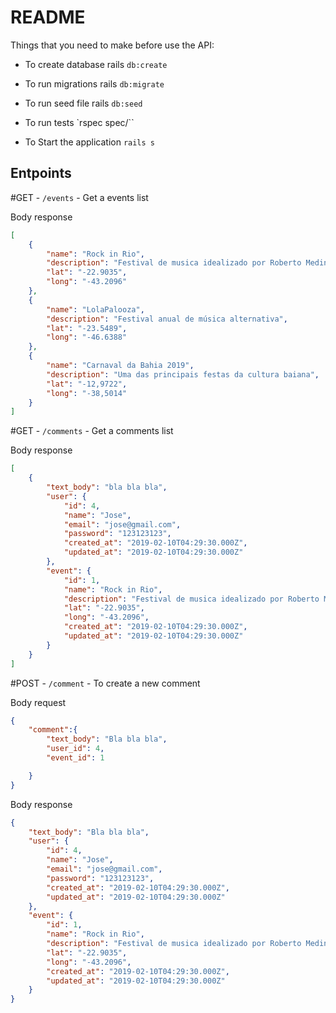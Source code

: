 # README

Things that you need to make before use the API:

* To create database
rails `db:create`

* To run migrations
rails `db:migrate`

* To run seed file
rails `db:seed`

* To run tests
`rspec spec/``

* To Start the application
`rails s`

## Entpoints

#GET - `/events` - Get a events list

Body response
```json
[
    {
        "name": "Rock in Rio",
        "description": "Festival de musica idealizado por Roberto Medina",
        "lat": "-22.9035",
        "long": "-43.2096"
    },
    {
        "name": "LolaPalooza",
        "description": "Festival anual de música alternativa",
        "lat": "-23.5489",
        "long": "-46.6388"
    },
    {
        "name": "Carnaval da Bahia 2019",
        "description": "Uma das principais festas da cultura baiana",
        "lat": "-12,9722",
        "long": "-38,5014"
    }
]
```


#GET - `/comments` - Get a comments list

Body response
```json
[
    {
        "text_body": "bla bla bla",
        "user": {
            "id": 4,
            "name": "Jose",
            "email": "jose@gmail.com",
            "password": "123123123",
            "created_at": "2019-02-10T04:29:30.000Z",
            "updated_at": "2019-02-10T04:29:30.000Z"
        },
        "event": {
            "id": 1,
            "name": "Rock in Rio",
            "description": "Festival de musica idealizado por Roberto Medina",
            "lat": "-22.9035",
            "long": "-43.2096",
            "created_at": "2019-02-10T04:29:30.000Z",
            "updated_at": "2019-02-10T04:29:30.000Z"
        }
    }
]
```


#POST - `/comment` - To create a new comment

Body request
```json
{
	"comment":{
		"text_body": "Bla bla bla",
		"user_id": 4,
		"event_id": 1

	}
}
```

Body response
```json
{
    "text_body": "Bla bla bla",
    "user": {
        "id": 4,
        "name": "Jose",
        "email": "jose@gmail.com",
        "password": "123123123",
        "created_at": "2019-02-10T04:29:30.000Z",
        "updated_at": "2019-02-10T04:29:30.000Z"
    },
    "event": {
        "id": 1,
        "name": "Rock in Rio",
        "description": "Festival de musica idealizado por Roberto Medina",
        "lat": "-22.9035",
        "long": "-43.2096",
        "created_at": "2019-02-10T04:29:30.000Z",
        "updated_at": "2019-02-10T04:29:30.000Z"
    }
}
```
